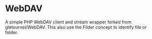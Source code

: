 WebDAV
======

A simple PHP WebDAV client and stream wrapper forked from gletournel/WebDAV.
This also use the Filder concept to identify file or folder.
